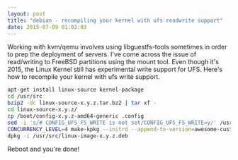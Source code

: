 ```yaml
---
layout: post
title: "debian - recompiling your kernel with ufs readwrite support"
date: 2015-07-09 01:02:03
---
```


Working with kvm/qemu involves using libguestfs-tools sometimes in order to prep the deployment of servers. I've come across the issue of read/writing to FreeBSD partitions using the mount tool. Even though it's 2015, the Linux Kernel still has experimental write support for UFS. Here's how to recompile your kernel with ufs write support.

```bash
apt-get install linux-source kernel-package
cd /usr/src
bzip2 -dc linux-source-x.y.z.tar.bz2 | tar xf -
cd linux-source-x.y.z/
cp /boot/config-x.y.z-amd64-generic .config
sed -i 's/# CONFIG_UFS_FS_WRITE is not set/CONFIG_UFS_FS_WRITE=y/' /usr/src/linux-source-x.y.z/.config
CONCURRENCY_LEVEL=4 make-kpkg --initrd --append-to-version=awesome-custom-ufs-kernel kernel-image kernel-headers
dpkg -i /usr/src/linux-image-x.y.z.deb
```

Reboot and you're done!
